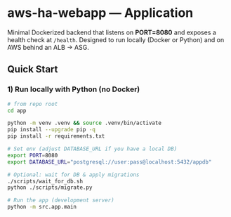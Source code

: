 # aws-ha-webapp — Application

Minimal Dockerized backend that listens on **PORT=8080** and exposes a health check at `/health`.
Designed to run locally (Docker or Python) and on AWS behind an ALB → ASG.

## Quick Start

### 1) Run locally with Python (no Docker)

```bash
# from repo root
cd app

python -m venv .venv && source .venv/bin/activate
pip install --upgrade pip -q
pip install -r requirements.txt

# Set env (adjust DATABASE_URL if you have a local DB)
export PORT=8080
export DATABASE_URL="postgresql://user:pass@localhost:5432/appdb"

# Optional: wait for DB & apply migrations
./scripts/wait_for_db.sh
python ./scripts/migrate.py

# Run the app (development server)
python -m src.app.main
```
